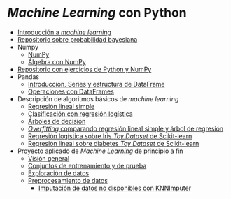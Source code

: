 # *Machine Learning* con Python

- [Introducción a *machine learning*](./intro/intro-ml.md)
- [Repositorio sobre probabilidad bayesiana](https://github.com/avidaldo/mates_ml)
- Numpy
    - [NumPy](./numpy/numpy1.ipynb)
    - [Álgebra con NumPy](./numpy/numpy2_algebra.ipynb)
- [Repositorio con ejercicios de Python y NumPy](https://github.com/avidaldo/python-ejercicios)
- Pandas
    - [Introducción, Series y estructura de DataFrame](./pandas/pandas1.ipynb)
    - [Operaciones con DataFrames](./pandas/pandas_dataframe_op.ipynb)
- Descripción de algoritmos básicos de *machine learning*
    - [Regresión lineal simple](./algoritmos/regresion_lineal_simple.ipynb)
    - [Clasificación con regresión logística](./algoritmos/regresion_logistica.ipynb)
    - [Árboles de decisión](./algoritmos/decision_tree.ipynb)
    - [*Overfitting* comparando regresión lineal simple y árbol de regresión](./algoritmos/overfitting.ipynb)
    - [Regresión logística sobre Iris *Toy Dataset* de Scikit-learn](./sklearn/iris_logistic.ipynb)
    - [Regresión lineal sobre diabetes *Toy Dataset* de Scikit-learn](./sklearn/diabetes_regression.ipynb)
- Proyecto aplicado de *Machine Learning* de principio a fin
    - [Visión general](./end2end/e2e01_framing.ipynb)
    - [Conjuntos de entrenamiento y de prueba](./end2end/e2e02_train_test.ipynb)
    - [Exploración de datos](./end2end/e2e03_eda.ipynb.ipynb)
    - [Preprocesamiento de datos](./end2end/e2e04_preprocessing.ipynb)
        - [Imputación de datos no disponibles con KNNImputer](./end2end/knn_imputer.ipynb)

